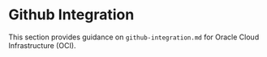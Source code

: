 # Github Integration

This section provides guidance on `github-integration.md` for Oracle Cloud Infrastructure (OCI).